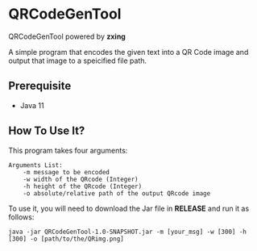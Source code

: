 # QRCodeGenTool

QRCodeGenTool powered by **zxing**

A simple program that encodes the given text into a QR Code image and output that image to a speicified file path.

## Prerequisite

- Java 11

## How To Use It?

This program takes four arguments:

    Arguments List:
        -m message to be encoded
        -w width of the QRcode (Integer)
        -h height of the QRcode (Integer)
        -o absolute/relative path of the output QRcode image

To use it, you will need to download the Jar file in **RELEASE** and run it as follows:

    java -jar QRCodeGenTool-1.0-SNAPSHOT.jar -m [your_msg] -w [300] -h [300] -o [path/to/the/QRimg.png]
